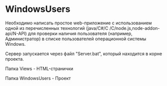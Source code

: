 # WindowsUsers

Необходимо написать простое web-приложение с использованием одной из перечисленных технологий (java/C#/C /C/node.js,node-addon-api/N-API) для проверки наличия пользователя (например, Администратор) в списке пользователей операционной системы Windows.

Сервер запускается через файл "Server.bat", который находится в корне проекта.

Папка Views - HTML-странички

Папка WindowsUsers - Проект
